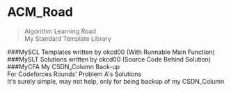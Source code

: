 # ACM_Road
>Algorithm Learning Road  
>My Standard Template Library

###MySCL 
Templates written by okcd00 (With Runnable Main Function)
###MySLT 
Solutions written by okcd00 (Source Code Behind Solution)
###MyCFA 
My CSDN_Column Back-up  
For Codeforces Rounds' Problem A's Solutions  
It's surely simple, may not help, only for being backup of my CSDN_Column
